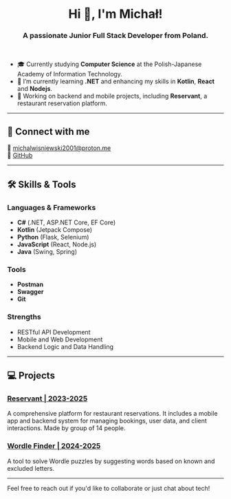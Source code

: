 <h1 align="center">Hi 👋, I'm Michał!</h1>

<h3 align="center">A passionate Junior Full Stack Developer from Poland.</h3>

<br> 

- 🎓 Currently studying **Computer Science** at the Polish-Japanese Academy of Information Technology.  
- 🌱 I’m currently learning **.NET** and enhancing my skills in **Kotlin**, **React** and **Nodejs**.  
- 🔭 Working on backend and mobile projects, including **Reservant**, a restaurant reservation platform.  

---

## 🚀 Connect with me  
📧 michalwisniewski2001@proton.me  
💼 [GitHub](https://github.com/skrapi2011)  

---

## 🛠️ Skills & Tools  

### Languages & Frameworks  
- **C#** (.NET, ASP.NET Core, EF Core)  
- **Kotlin** (Jetpack Compose)  
- **Python** (Flask, Selenium)  
- **JavaScript** (React, Node.js)
- **Java** (Swing, Spring)

### Tools  
- **Postman**  
- **Swagger**  
- **Git**  

### Strengths  
- RESTful API Development  
- Mobile and Web Development  
- Backend Logic and Data Handling  

---

## 💻 Projects  

### [Reservant | 2023-2025](https://github.com/Reservant-inc)  
A comprehensive platform for restaurant reservations. It includes a mobile app and backend system for managing bookings, user data, and client interactions. Made by group of 14 people.

### [Wordle Finder | 2024-2025](https://github.com/skrapi2011/wordleFinder)  
A tool to solve Wordle puzzles by suggesting words based on known and excluded letters.  

---

Feel free to reach out if you'd like to collaborate or just chat about tech!

